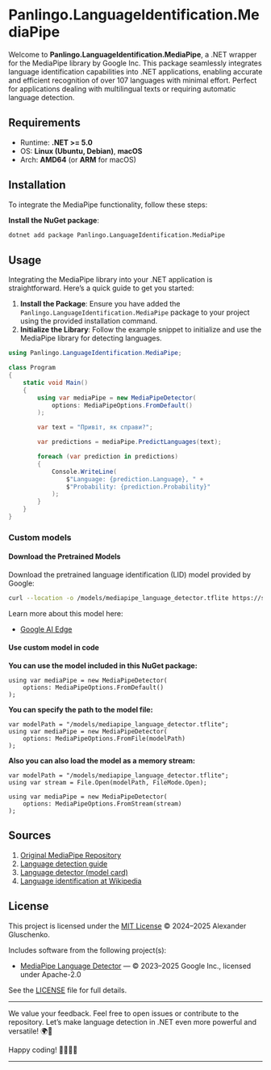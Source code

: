 ﻿# Panlingo.LanguageIdentification.MediaPipe

Welcome to **Panlingo.LanguageIdentification.MediaPipe**, a .NET wrapper for the MediaPipe library by Google Inc. This package seamlessly integrates language identification capabilities into .NET applications, enabling accurate and efficient recognition of over 107 languages with minimal effort. Perfect for applications dealing with multilingual texts or requiring automatic language detection.

## Requirements

- Runtime: **.NET >= 5.0**
- OS: **Linux (Ubuntu, Debian)**, **macOS**
- Arch: **AMD64** (or **ARM** for macOS)

## Installation

To integrate the MediaPipe functionality, follow these steps:

**Install the NuGet package**:

```sh
dotnet add package Panlingo.LanguageIdentification.MediaPipe
```

## Usage

Integrating the MediaPipe library into your .NET application is straightforward. Here’s a quick guide to get you started:

1. **Install the Package**: Ensure you have added the `Panlingo.LanguageIdentification.MediaPipe` package to your project using the provided installation command.
2. **Initialize the Library**: Follow the example snippet to initialize and use the MediaPipe library for detecting languages.

```csharp
using Panlingo.LanguageIdentification.MediaPipe;

class Program
{
    static void Main()
    {
        using var mediaPipe = new MediaPipeDetector(
            options: MediaPipeOptions.FromDefault()
        );

        var text = "Привіт, як справи?";

        var predictions = mediaPipe.PredictLanguages(text);

        foreach (var prediction in predictions)
        {
            Console.WriteLine(
                $"Language: {prediction.Language}, " +
                $"Probability: {prediction.Probability}"
            );
        }
    }
}
```

### Custom models

#### Download the Pretrained Models

Download the pretrained language identification (LID) model provided by Google:

```sh
curl --location -o /models/mediapipe_language_detector.tflite https://storage.googleapis.com/mediapipe-models/language_detector/language_detector/float32/1/language_detector.tflite
```

Learn more about this model here:
- [Google AI Edge](https://ai.google.dev/edge/mediapipe/solutions/text/language_detector)

#### Use custom model in code

**You can use the model included in this NuGet package:**
```
using var mediaPipe = new MediaPipeDetector(
    options: MediaPipeOptions.FromDefault()
);
```

**You can specify the path to the model file:**
```
var modelPath = "/models/mediapipe_language_detector.tflite";
using var mediaPipe = new MediaPipeDetector(
    options: MediaPipeOptions.FromFile(modelPath)
);
```

**Also you can also load the model as a memory stream:**
```
var modelPath = "/models/mediapipe_language_detector.tflite";
using var stream = File.Open(modelPath, FileMode.Open);

using var mediaPipe = new MediaPipeDetector(
    options: MediaPipeOptions.FromStream(stream)
);
```

## Sources

1. [Original MediaPipe Repository](https://github.com/google-ai-edge/mediapipe)
2. [Language detection guide](https://ai.google.dev/edge/mediapipe/solutions/text/language_detector)
3. [Language detector (model card)](https://storage.googleapis.com/mediapipe-assets/LanguageDetector%20Model%20Card.pdf)
4. [Language identification at Wikipedia](https://en.wikipedia.org/wiki/Language_identification)

## License

This project is licensed under the [MIT License](./LICENSE) © 2024–2025 Alexander Gluschenko.

Includes software from the following project(s):
- [MediaPipe Language Detector](https://github.com/google-ai-edge/mediapipe) — © 2023–2025 Google Inc., licensed under Apache-2.0  

See the [LICENSE](./LICENSE) file for full details.

---

We value your feedback. Feel free to open issues or contribute to the repository. Let’s make language detection in .NET even more powerful and versatile! 🌍📝

Happy coding! 👩‍💻👨‍💻

---

